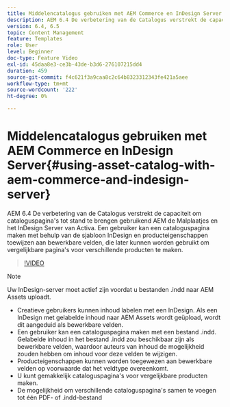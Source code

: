 ```yaml
---
title: Middelencatalogus gebruiken met AEM Commerce en InDesign Server
description: AEM 6.4 De verbetering van de Catalogus verstrekt de capaciteit om cataloguspagina's tot stand te brengen gebruikend AEM de Malplaatjes en het InDesign Server van Activa.  Een gebruiker kan een cataloguspagina maken met behulp van de sjabloon InDesign en producteigenschappen toewijzen aan bewerkbare velden, die later kunnen worden gebruikt om vergelijkbare pagina's voor verschillende producten te maken.
version: 6.4, 6.5
topic: Content Management
feature: Templates
role: User
level: Beginner
doc-type: Feature Video
exl-id: 45daa8e3-ce3b-43de-b3d6-276107215dd4
duration: 459
source-git-commit: f4c621f3a9caa8c2c64b8323312343fe421a5aee
workflow-type: tm+mt
source-wordcount: '222'
ht-degree: 0%

---
```


# Middelencatalogus gebruiken met AEM Commerce en InDesign Server{#using-asset-catalog-with-aem-commerce-and-indesign-server}

AEM 6.4 De verbetering van de Catalogus verstrekt de capaciteit om cataloguspagina&#39;s tot stand te brengen gebruikend AEM de Malplaatjes en het InDesign Server van Activa.  Een gebruiker kan een cataloguspagina maken met behulp van de sjabloon InDesign en producteigenschappen toewijzen aan bewerkbare velden, die later kunnen worden gebruikt om vergelijkbare pagina&#39;s voor verschillende producten te maken.

>[!VIDEO](https://video.tv.adobe.com/v/22540?quality=12&learn=on)

>[!NOTE]
>
>Uw InDesign-server moet actief zijn voordat u bestanden \.indd naar AEM Assets uploadt.

* Creatieve gebruikers kunnen inhoud labelen met een InDesign. Als een InDesign met gelabelde inhoud naar AEM Assets wordt geüpload, wordt dit aangeduid als bewerkbare velden.
* Een gebruiker kan een cataloguspagina maken met een bestand \.indd. Gelabelde inhoud in het bestand \.indd zou beschikbaar zijn als bewerkbare velden, waardoor auteurs van inhoud de mogelijkheid zouden hebben om inhoud voor deze velden te wijzigen.
* Producteigenschappen kunnen worden toegewezen aan bewerkbare velden op voorwaarde dat het veldtype overeenkomt.
* U kunt gemakkelijk cataloguspagina&#39;s voor vergelijkbare producten maken.
* De mogelijkheid om verschillende cataloguspagina&#39;s samen te voegen tot één PDF- of \.indd-bestand
